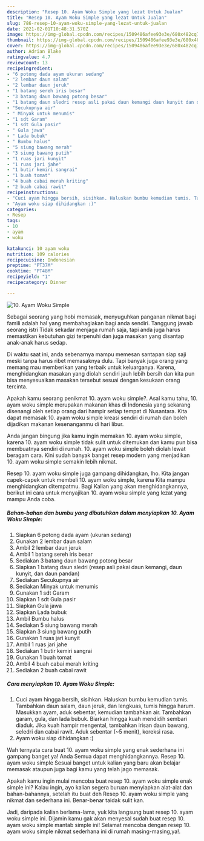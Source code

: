 ```yaml
---
description: "Resep 10. Ayam Woku Simple yang lezat Untuk Jualan"
title: "Resep 10. Ayam Woku Simple yang lezat Untuk Jualan"
slug: 786-resep-10-ayam-woku-simple-yang-lezat-untuk-jualan
date: 2021-02-01T10:48:31.570Z
image: https://img-global.cpcdn.com/recipes/1509486afee93e3e/680x482cq70/10-ayam-woku-simple-foto-resep-utama.jpg
thumbnail: https://img-global.cpcdn.com/recipes/1509486afee93e3e/680x482cq70/10-ayam-woku-simple-foto-resep-utama.jpg
cover: https://img-global.cpcdn.com/recipes/1509486afee93e3e/680x482cq70/10-ayam-woku-simple-foto-resep-utama.jpg
author: Adrian Blake
ratingvalue: 4.7
reviewcount: 13
recipeingredient:
- "6 potong dada ayam ukuran sedang"
- "2 lembar daun salam"
- "2 lembar daun jeruk"
- "1 batang sereh iris besar"
- "3 batang daun bawang potong besar"
- "1 batang daun sledri resep asli pakai daun kemangi daun kunyit dan daun pandan"
- "Secukupnya air"
- " Minyak untuk menumis"
- "1 sdt Garam"
- "1 sdt Gula pasir"
- " Gula jawa"
- " Lada bubuk"
- " Bumbu halus"
- "5 siung bawang merah"
- "3 siung bawang putih"
- "1 ruas jari kunyit"
- "1 ruas jari jahe"
- "1 butir kemiri sangrai"
- "1 buah tomat"
- "4 buah cabai merah kriting"
- "2 buah cabai rawit"
recipeinstructions:
- "Cuci ayam hingga bersih, sisihkan. Haluskan bumbu kemudian tumis. Tambahkan daun salam, daun jeruk, dan lengkuas, tumis hingga harum. Masukkan ayam, aduk sebentar, kemudian tambahkan air. Tambahkan garam, gula, dan lada bubuk. Biarkan hingga kuah mendidih sembari diaduk. Jika kuah hampir mengental, tambahkan irisan daun bawang, seledri dan cabai rawit. Aduk sebentar (~5 menit), koreksi rasa."
- "Ayam woku siap dihidangkan :)"
categories:
- Resep
tags:
- 10
- ayam
- woku

katakunci: 10 ayam woku 
nutrition: 109 calories
recipecuisine: Indonesian
preptime: "PT37M"
cooktime: "PT48M"
recipeyield: "1"
recipecategory: Dinner

---
```



![10. Ayam Woku Simple](https://img-global.cpcdn.com/recipes/1509486afee93e3e/680x482cq70/10-ayam-woku-simple-foto-resep-utama.jpg)

Sebagai seorang yang hobi memasak, menyuguhkan panganan nikmat bagi famili adalah hal yang membahagiakan bagi anda sendiri. Tanggung jawab seorang istri Tidak sekadar menjaga rumah saja, tapi anda juga harus memastikan kebutuhan gizi terpenuhi dan juga masakan yang disantap anak-anak harus sedap.

Di waktu  saat ini, anda sebenarnya mampu memesan santapan siap saji meski tanpa harus ribet memasaknya dulu. Tapi banyak juga orang yang memang mau memberikan yang terbaik untuk keluarganya. Karena, menghidangkan masakan yang diolah sendiri jauh lebih bersih dan kita pun bisa menyesuaikan masakan tersebut sesuai dengan kesukaan orang tercinta. 



Apakah kamu seorang penikmat 10. ayam woku simple?. Asal kamu tahu, 10. ayam woku simple merupakan makanan khas di Indonesia yang sekarang disenangi oleh setiap orang dari hampir setiap tempat di Nusantara. Kita dapat memasak 10. ayam woku simple kreasi sendiri di rumah dan boleh dijadikan makanan kesenanganmu di hari libur.

Anda jangan bingung jika kamu ingin memakan 10. ayam woku simple, karena 10. ayam woku simple tidak sulit untuk ditemukan dan kamu pun bisa membuatnya sendiri di rumah. 10. ayam woku simple boleh diolah lewat beragam cara. Kini sudah banyak banget resep modern yang menjadikan 10. ayam woku simple semakin lebih nikmat.

Resep 10. ayam woku simple juga gampang dihidangkan, lho. Kita jangan capek-capek untuk membeli 10. ayam woku simple, karena Kita mampu menghidangkan ditempatmu. Bagi Kalian yang akan menghidangkannya, berikut ini cara untuk menyajikan 10. ayam woku simple yang lezat yang mampu Anda coba.

<!--inarticleads1-->

##### Bahan-bahan dan bumbu yang dibutuhkan dalam menyiapkan 10. Ayam Woku Simple:

1. Siapkan 6 potong dada ayam (ukuran sedang)
1. Gunakan 2 lembar daun salam
1. Ambil 2 lembar daun jeruk
1. Ambil 1 batang sereh iris besar
1. Sediakan 3 batang daun bawang potong besar
1. Siapkan 1 batang daun sledri (resep asli pakai daun kemangi, daun kunyit, dan daun pandan)
1. Sediakan Secukupnya air
1. Sediakan  Minyak untuk menumis
1. Gunakan 1 sdt Garam
1. Siapkan 1 sdt Gula pasir
1. Siapkan  Gula jawa
1. Siapkan  Lada bubuk
1. Ambil  Bumbu halus
1. Sediakan 5 siung bawang merah
1. Siapkan 3 siung bawang putih
1. Gunakan 1 ruas jari kunyit
1. Ambil 1 ruas jari jahe
1. Sediakan 1 butir kemiri sangrai
1. Gunakan 1 buah tomat
1. Ambil 4 buah cabai merah kriting
1. Sediakan 2 buah cabai rawit




<!--inarticleads2-->

##### Cara menyiapkan 10. Ayam Woku Simple:

1. Cuci ayam hingga bersih, sisihkan. Haluskan bumbu kemudian tumis. Tambahkan daun salam, daun jeruk, dan lengkuas, tumis hingga harum. Masukkan ayam, aduk sebentar, kemudian tambahkan air. Tambahkan garam, gula, dan lada bubuk. Biarkan hingga kuah mendidih sembari diaduk. Jika kuah hampir mengental, tambahkan irisan daun bawang, seledri dan cabai rawit. Aduk sebentar (~5 menit), koreksi rasa.
1. Ayam woku siap dihidangkan :)




Wah ternyata cara buat 10. ayam woku simple yang enak sederhana ini gampang banget ya! Anda Semua dapat menghidangkannya. Resep 10. ayam woku simple Sesuai banget untuk kalian yang baru akan belajar memasak ataupun juga bagi kamu yang telah jago memasak.

Apakah kamu ingin mulai mencoba buat resep 10. ayam woku simple enak simple ini? Kalau ingin, ayo kalian segera buruan menyiapkan alat-alat dan bahan-bahannya, setelah itu buat deh Resep 10. ayam woku simple yang nikmat dan sederhana ini. Benar-benar taidak sulit kan. 

Jadi, daripada kalian berlama-lama, yuk kita langsung buat resep 10. ayam woku simple ini. Dijamin kamu gak akan menyesal sudah buat resep 10. ayam woku simple mantab simple ini! Selamat mencoba dengan resep 10. ayam woku simple nikmat sederhana ini di rumah masing-masing,ya!.

